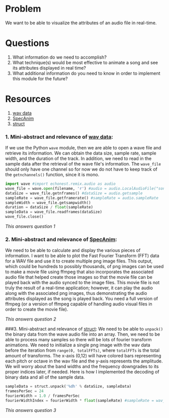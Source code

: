 # Problem
We want to be able to visualize the attributes of an audio file in real-time.

# Questions
1. What information do we need to accomplish?
2. What technique(s) would be most effective to animate a song and see its 
   attributes displayed in real time?
3. What additional information do you need to know in order to implement 
   this module for the future?

# Resources
1. [wav data]
2. [SpecAnim]
3. [struct]

### 1. Mini-abstract and relevance of [wav data]:
If we use the Python ```wave``` module, then we are able to open a wave file and retrieve
its information. We can obtain the data size, sample rate, sample width, and the
duration of the track. In addition, we need to read in the sample data after the
retrieval of the wave file's information. The ```wave_file``` should only have one channel
so for now we do not have to keep track of the ```getnchannels()``` function, since it is
mono.

```python
import wave #import echonest.remix.audio as audio
wave_file = wave.open(filename, 'r') #audio = audio.LocalAudioFile("song.wav")
dataSize = wave_file.getnframes() #dataSize = audio.getsample
sampleRate = wave_file.getframerate() #sampleRate = audio.sampleRate
sampleWidth = wave_file.getsampwidth() 
duration = dataSize / float(sampleRate)
sampleData = wave_file.readframes(dataSize)
wave_file.close()
```

*This answers question 1*

### 2. Mini-abstract and relevance of [SpecAnim]:
We need to be able to calculate and display the various pieces of information. I want to be 
able to plot the Fast Fourier Transform (FFT) data for a WAV file and use it to create multiple
png image files. This output, which could be hundreds to possibly thousands, of png images can 
be used to make a movie file using ffmpeg that also incorporates the associated audio file that
helped create those images so that the movie file can be played back with the audio synced to the 
image files. This movie file is not truly the result of a real-time application; however, it can 
play the audio along with the associated png images, thus demonstrating the audio attributes displayed 
as the song is played back. You need a full version of ffmpeg (or a version of ffmpeg capable of 
handling audio visual files in order to create the movie file).

*This answers question 2*

###3. Mini-abstract and relevance of [struct]:
We need to be able to ```unpack()``` the binary data from the wave audio file into an array. Then,
we need to be able to process many samples so there will be lots of fourier transform animations.
We need to initialize a single png image with the wav data before the iteration from ```range(0, totalFFTs)```,
where ```totalFFTs``` is the total amount of transforms. The x-axis (0,12) will have colored bars representing
each pitch or octave in the wav file and the y-axis represents the amplitude. We will worry about the band 
widths and the frequency downgrades to its proper indices later, if needed. Here is how I implemented the 
decoding of binary data and all of the sample data. 

```python
sampleData = struct.unpack('%dh' % dataSize, sampleData)
framesPerSec = 24
fourierWidth = 1.0 / framesPerSec
fourierWidthIndex = fourierWidth * float(sampleRate) #sampleRate = wav_file.getframerate()
```

*This answers question 3*

[wav data]: http://stackoverflow.com/questions/2226853/interpreting-wav-data 
[SpecAnim]: http://classicalconvert.com/2008/04/how-to-visualize-music-using-animated-spectrograms-with-open-source-everything/
[struct]: https://docs.python.org/2/library/struct.html 
